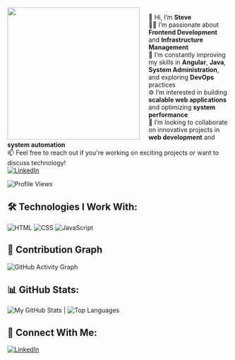 <img src="https://media.giphy.com/media/qgQUggAC3Pfv687qPC/giphy.gif" width="300" align="left" style="margin-right: 20px;"/>

👋  Hi, I’m **Steve**  
👨‍💻  I’m passionate about **Frontend Development** and **Infrastructure Management**  
🌱  I’m constantly improving my skills in **Angular**, **Java**, **System Administration**, and exploring **DevOps** practices  
⚙️  I’m interested in building **scalable web applications** and optimizing **system performance**  
💞️  I’m looking to collaborate on innovative projects in **web development** and **system automation**  
📫  Feel free to reach out if you're working on exciting projects or want to discuss technology!  
[![LinkedIn](https://img.shields.io/badge/LinkedIn-0A66C2?style=for-the-badge&logo=linkedin&logoColor=white)](https://linkedin.com/in/yourprofile)

![Profile Views](https://komarev.com/ghpvc/?username=steve-237&color=blue)

## 🛠 Technologies I Work With:
![HTML](https://img.shields.io/badge/HTML-E34F26?style=for-the-badge&logo=html5&logoColor=white)
![CSS](https://img.shields.io/badge/CSS-1572B6?style=for-the-badge&logo=css3&logoColor=white)
![JavaScript](https://img.shields.io/badge/JavaScript-F7DF1E?style=for-the-badge&logo=javascript&logoColor=black)

## 🌱 Contribution Graph
![GitHub Activity Graph](https://github-readme-activity-graph.vercel.app/graph?username=steve-237&theme=react-dark)

## 📊 GitHub Stats:
![My GitHub Stats](https://github-readme-stats.vercel.app/api?username=steve-237&show_icons=true&theme=radical) | ![Top Languages](https://github-readme-stats.vercel.app/api/top-langs/?username=steve-237&layout=compact&theme=radical)

## 🔗 Connect With Me:
[![LinkedIn](https://img.shields.io/badge/LinkedIn-0A66C2?style=for-the-badge&logo=linkedin&logoColor=white)](https://linkedin.com/in/yourprofile)
<!---
steve-237/steve-237 is a ✨ special ✨ repository because its `README.md` (this file) appears on your GitHub profile.
You can click the Preview link to take a look at your changes.
--->
